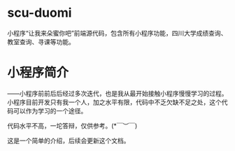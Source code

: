 # scu-duomi
小程序“让我来朵蜜你吧”前端源代码，包含所有小程序功能，四川大学成绩查询、教室查询、寻课等功能。
# 小程序简介
——小程序前前后后经过多次迭代，也是我从最开始接触小程序慢慢学习的过程。小程序目前开发只有我一个人，加之水平有限，代码中不乏欠缺不足之处，这个代码可以作为学习的一个途径。
 
代码水平不高，一坨答辩，仅供参考。(*￣︶￣)

这是一个简单的介绍，后续会更新这个文档。
